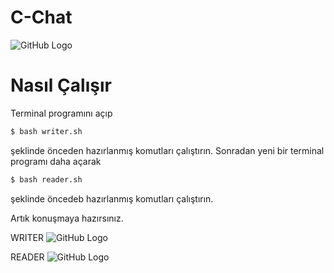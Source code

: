 # C-Chat
![GitHub Logo](https://r.resimlink.com/z8vr0.png)
# Nasıl Çalışır
Terminal programını açıp 
```sh
$ bash writer.sh
```
şeklinde önceden hazırlanmış komutları çalıştırın. Sonradan yeni bir terminal programı daha açarak
```sh
$ bash reader.sh
```
şeklinde öncedeb hazırlanmış komutları çalıştırın.

Artık konuşmaya hazırsınız.

WRITER
![GitHub Logo](https://r.resimlink.com/NzimE.png)

READER
![GitHub Logo](https://r.resimlink.com/wc2p.png)
